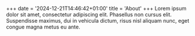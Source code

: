 +++
date = '2024-12-21T14:46:42+01:00'
title = 'About'
+++
Lorem ipsum dolor sit amet, consectetur adipiscing elit. Phasellus non cursus elit. Suspendisse maximus, dui in vehicula dictum, risus nisl aliquam nunc, eget congue magna metus eu ante.